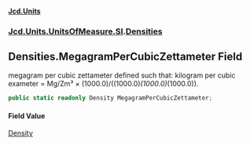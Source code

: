 #### [Jcd.Units](index 'index')
### [Jcd.Units.UnitsOfMeasure.SI](Jcd.Units.UnitsOfMeasure.SI 'Jcd.Units.UnitsOfMeasure.SI').[Densities](Densities 'Jcd.Units.UnitsOfMeasure.SI.Densities')

## Densities.MegagramPerCubicZettameter Field

megagram per cubic zettameter defined such that: kilogram per cubic exameter = Mg/Zm³ ×
(1000.0)/((1000.0)*(1000.0)*(1000.0)).

```csharp
public static readonly Density MegagramPerCubicZettameter;
```

#### Field Value
[Density](Density 'Jcd.Units.UnitTypes.Density')